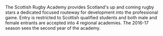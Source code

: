 The Scottish Rugby Academy provides Scotland's up and coming rugby stars a dedicated focused routeway for development into the professional game. Entry is restricted to Scottish qualified students and both male and female entrants are accepted into 4 regional academies. The 2016-17 season sees the second year of the academy.
